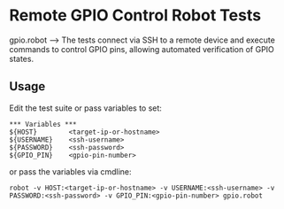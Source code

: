 # Remote GPIO Control Robot Tests
gpio.robot --> The tests connect via SSH to a remote device and execute commands to control GPIO pins, allowing automated verification of GPIO states.

## Usage

Edit the test suite or pass variables to set:

```robot
*** Variables ***
${HOST}        <target-ip-or-hostname>
${USERNAME}    <ssh-username>
${PASSWORD}    <ssh-password>
${GPIO_PIN}    <gpio-pin-number>
```
or pass the variables via cmdline:
```
robot -v HOST:<target-ip-or-hostname> -v USERNAME:<ssh-username> -v PASSWORD:<ssh-password> -v GPIO_PIN:<gpio-pin-number> gpio.robot
```
